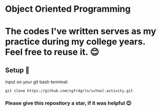 <h1>Object Oriented Programming</h1>
<h1>The codes I've written serves as my practice during my college years. Feel free to reuse it. 😊</h1>

<h2>Setup 🔧</h2>

input on your git bash terminal:

```
git clone https://github.com/sgfrdgrln/school-activity.git
```

<h3>Please give this repository a star, if it was helpful 😊</h3>

